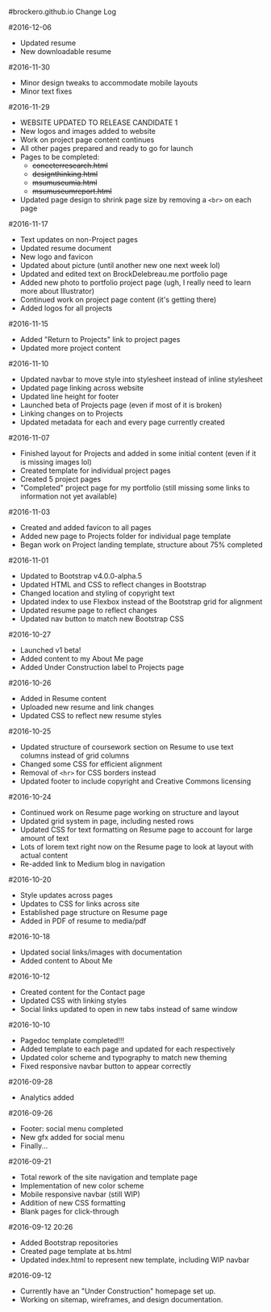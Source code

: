 #brockero.github.io Change Log

#2016-12-06
- Updated resume
- New downloadable resume

#2016-11-30
- Minor design tweaks to accommodate mobile layouts
- Minor text fixes

#2016-11-29
- WEBSITE UPDATED TO RELEASE CANDIDATE 1
- New logos and images added to website
- Work on project page content continues
- All other pages prepared and ready to go for launch
- Pages to be completed:
  - ~~conecterresearch.html~~
  - ~~designthinking.html~~
  - ~~msumuseumia.html~~
  - ~~msumuseumreport.html~~
- Updated page design to shrink page size by removing a `<br>` on each page

#2016-11-17
- Text updates on non-Project pages
- Updated resume document
- New logo and favicon
- Updated about picture (until another new one next week lol)
- Updated and edited text on BrockDelebreau.me portfolio page
- Added new photo to portfolio project page (ugh, I really need to learn more about Illustrator)
- Continued work on project page content (it's getting there)
- Added logos for all projects

#2016-11-15
- Added "Return to Projects" link to project pages
- Updated more project content

#2016-11-10
- Updated navbar to move style into stylesheet instead of inline stylesheet
- Updated page linking across website
- Updated line height for footer
- Launched beta of Projects page (even if most of it is broken)
- Linking changes on to Projects
- Updated metadata for each and every page currently created

#2016-11-07
- Finished layout for Projects and added in some initial content (even if it is missing images lol)
- Created template for individual project pages
- Created 5 project pages
- "Completed" project page for my portfolio (still missing some links to information not yet available)

#2016-11-03
- Created and added favicon to all pages
- Added new page to Projects folder for individual page template
- Began work on Project landing template, structure about 75% completed

#2016-11-01
- Updated to Bootstrap v4.0.0-alpha.5
- Updated HTML and CSS to reflect changes in Bootstrap
- Changed location and styling of copyright text
- Updated index to use Flexbox instead of the Bootstrap grid for alignment
- Updated resume page to reflect changes
- Updated nav button to match new Bootstrap CSS

#2016-10-27
- Launched v1 beta!
- Added content to my About Me page
- Added Under Construction label to Projects page

#2016-10-26
- Added in Resume content
- Uploaded new resume and link changes
- Updated CSS to reflect new resume styles

#2016-10-25
- Updated structure of coursework section on Resume to use text columns instead of grid columns
- Changed some CSS for efficient alignment
- Removal of `<hr>` for CSS borders instead
- Updated footer to include copyright and Creative Commons licensing

#2016-10-24
- Continued work on Resume page working on structure and layout
- Updated grid system in page, including nested rows
- Updated CSS for text formatting on Resume page to account for large amount of text
- Lots of lorem text right now on the Resume page to look at layout with actual content
- Re-added link to Medium blog in navigation

#2016-10-20
- Style updates across pages
- Updates to CSS for links across site
- Established page structure on Resume page
- Added in PDF of resume to media/pdf

#2016-10-18
- Updated social links/images with documentation
- Added content to About Me

#2016-10-12
- Created content for the Contact page
- Updated CSS with linking styles
- Social links updated to open in new tabs instead of same window

#2016-10-10
- Pagedoc template completed!!!
- Added template to each page and updated for each respectively
- Updated color scheme and typography to match new theming
- Fixed responsive navbar button to appear correctly

#2016-09-28
- Analytics added

#2016-09-26
- Footer: social menu completed
- New gfx added for social menu
- Finally...

#2016-09-21
- Total rework of the site navigation and template page
- Implementation of new color scheme
- Mobile responsive navbar (still WIP)
- Addition of new CSS formatting
- Blank pages for click-through

#2016-09-12 20:26
- Added Bootstrap repositories
- Created page template at bs.html
- Updated index.html to represent new template, including WIP navbar

#2016-09-12
- Currently have an "Under Construction" homepage set up.
- Working on sitemap, wireframes, and design documentation.
